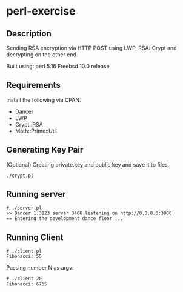 perl-exercise
=============
## Description
Sending RSA encryption via HTTP POST using LWP, RSA::Crypt and decrypting on the other end. 

Built using:
	perl 5.16
    Freebsd 10.0 release

## Requirements
Install the following via CPAN:
- Dancer
- LWP
- Crypt::RSA
- Math::Prime::Util

## Generating Key Pair
(Optional) Creating private.key and public.key and save it to files.

	./crypt.pl
    
## Running server

	# ./server.pl
	>> Dancer 1.3123 server 3466 listening on http://0.0.0.0:3000
	== Entering the development dance floor ...

## Running Client
	
    # ./client.pl
    Fibonacci: 55
    
Passing number N as argv:

    # ./client 20
	Fibonacci: 6765